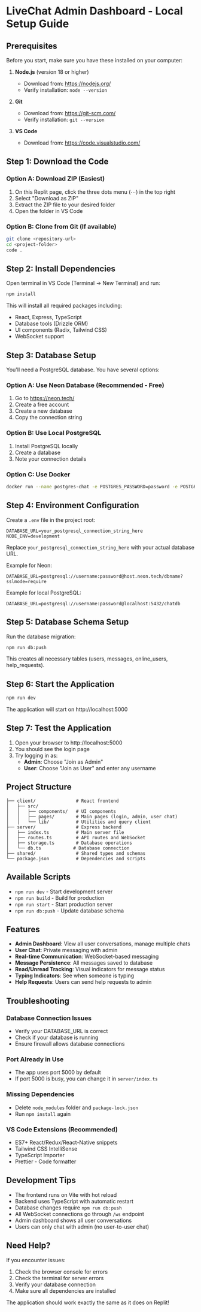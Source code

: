 # LiveChat Admin Dashboard - Local Setup Guide

## Prerequisites

Before you start, make sure you have these installed on your computer:

1. **Node.js** (version 18 or higher)
   - Download from: https://nodejs.org/
   - Verify installation: `node --version`

2. **Git**
   - Download from: https://git-scm.com/
   - Verify installation: `git --version`

3. **VS Code**
   - Download from: https://code.visualstudio.com/

## Step 1: Download the Code

### Option A: Download ZIP (Easiest)
1. On this Replit page, click the three dots menu (⋯) in the top right
2. Select "Download as ZIP"
3. Extract the ZIP file to your desired folder
4. Open the folder in VS Code

### Option B: Clone from Git (If available)
```bash
git clone <repository-url>
cd <project-folder>
code .
```

## Step 2: Install Dependencies

Open terminal in VS Code (Terminal → New Terminal) and run:

```bash
npm install
```

This will install all required packages including:
- React, Express, TypeScript
- Database tools (Drizzle ORM)
- UI components (Radix, Tailwind CSS)
- WebSocket support

## Step 3: Database Setup

You'll need a PostgreSQL database. You have several options:

### Option A: Use Neon Database (Recommended - Free)
1. Go to https://neon.tech/
2. Create a free account
3. Create a new database
4. Copy the connection string

### Option B: Use Local PostgreSQL
1. Install PostgreSQL locally
2. Create a database
3. Note your connection details

### Option C: Use Docker
```bash
docker run --name postgres-chat -e POSTGRES_PASSWORD=password -e POSTGRES_DB=chatdb -p 5432:5432 -d postgres
```

## Step 4: Environment Configuration

Create a `.env` file in the project root:

```env
DATABASE_URL=your_postgresql_connection_string_here
NODE_ENV=development
```

Replace `your_postgresql_connection_string_here` with your actual database URL.

Example for Neon:
```env
DATABASE_URL=postgresql://username:password@host.neon.tech/dbname?sslmode=require
```

Example for local PostgreSQL:
```env
DATABASE_URL=postgresql://username:password@localhost:5432/chatdb
```

## Step 5: Database Schema Setup

Run the database migration:

```bash
npm run db:push
```

This creates all necessary tables (users, messages, online_users, help_requests).

## Step 6: Start the Application

```bash
npm run dev
```

The application will start on http://localhost:5000

## Step 7: Test the Application

1. Open your browser to http://localhost:5000
2. You should see the login page
3. Try logging in as:
   - **Admin**: Choose "Join as Admin" 
   - **User**: Choose "Join as User" and enter any username

## Project Structure

```
├── client/               # React frontend
│   ├── src/
│   │   ├── components/   # UI components
│   │   ├── pages/        # Main pages (login, admin, user chat)
│   │   └── lib/          # Utilities and query client
├── server/               # Express backend
│   ├── index.ts          # Main server file
│   ├── routes.ts         # API routes and WebSocket
│   ├── storage.ts        # Database operations
│   └── db.ts            # Database connection
├── shared/               # Shared types and schemas
└── package.json          # Dependencies and scripts
```

## Available Scripts

- `npm run dev` - Start development server
- `npm run build` - Build for production
- `npm run start` - Start production server
- `npm run db:push` - Update database schema

## Features

- **Admin Dashboard**: View all user conversations, manage multiple chats
- **User Chat**: Private messaging with admin
- **Real-time Communication**: WebSocket-based messaging
- **Message Persistence**: All messages saved to database
- **Read/Unread Tracking**: Visual indicators for message status
- **Typing Indicators**: See when someone is typing
- **Help Requests**: Users can send help requests to admin

## Troubleshooting

### Database Connection Issues
- Verify your DATABASE_URL is correct
- Check if your database is running
- Ensure firewall allows database connections

### Port Already in Use
- The app uses port 5000 by default
- If port 5000 is busy, you can change it in `server/index.ts`

### Missing Dependencies
- Delete `node_modules` folder and `package-lock.json`
- Run `npm install` again

### VS Code Extensions (Recommended)
- ES7+ React/Redux/React-Native snippets
- Tailwind CSS IntelliSense
- TypeScript Importer
- Prettier - Code formatter

## Development Tips

- The frontend runs on Vite with hot reload
- Backend uses TypeScript with automatic restart
- Database changes require `npm run db:push`
- All WebSocket connections go through `/ws` endpoint
- Admin dashboard shows all user conversations
- Users can only chat with admin (no user-to-user chat)

## Need Help?

If you encounter issues:
1. Check the browser console for errors
2. Check the terminal for server errors
3. Verify your database connection
4. Make sure all dependencies are installed

The application should work exactly the same as it does on Replit!